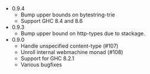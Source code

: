* 0.9.4
  - Bump upper bounds on bytestring-trie
  - Support GHC 8.4 and 8.6
* 0.9.3
  - Bump upper bound on http-types due to stackage.
* 0.9.0
  - Handle unspecified content-type (#107)
  - Unroll internal webmachine monad (#108)
  - Support for GHC 8.2.1
  - Various bugfixes
